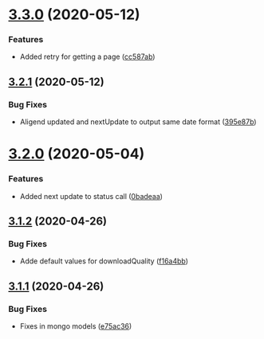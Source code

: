 # [3.3.0](https://github.com/pct-org/scraper/compare/v3.2.1...v3.3.0) (2020-05-12)


### Features

* Added retry for getting a page ([cc587ab](https://github.com/pct-org/scraper/commit/cc587ab7d5bb091ce6c0ae3223082c20077da7b0))



## [3.2.1](https://github.com/pct-org/scraper/compare/v3.2.0...v3.2.1) (2020-05-12)


### Bug Fixes

* Aligend updated and nextUpdate to output same date format ([395e87b](https://github.com/pct-org/scraper/commit/395e87b0576eb6d877a6cc6f7b0d10a69938cd01))



# [3.2.0](https://github.com/pct-org/scraper/compare/v3.1.2...v3.2.0) (2020-05-04)


### Features

* Added next update to status call ([0badeaa](https://github.com/pct-org/scraper/commit/0badeaad08cf7d4056e062f7f7b1230e29398d65))



## [3.1.2](https://github.com/pct-org/scraper/compare/v3.1.1...v3.1.2) (2020-04-26)


### Bug Fixes

* Adde default values for downloadQuality ([f16a4bb](https://github.com/pct-org/scraper/commit/f16a4bb5b821492ab6809f6d12a3bc7129ebc559))



## [3.1.1](https://github.com/pct-org/scraper/compare/v3.1.0...v3.1.1) (2020-04-26)


### Bug Fixes

* Fixes in mongo models ([e75ac36](https://github.com/pct-org/scraper/commit/e75ac367c5d088dea86ace177194ee3d257cce32))



